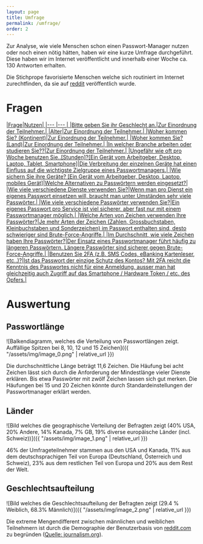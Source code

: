 ```yaml
---
layout: page
title: Umfrage
permalink: /umfrage/
order: 2
---
```

Zur Analyse, wie viele Menschen schon einen Passwort-Manager nutzen oder noch einen nötig hätten, haben wir eine kurze Umfrage durchgeführt. Diese haben wir im Internet veröffentlicht und innerhalb einer Woche ca. 130 Antworten erhalten. 

Die Stichprope favorisierte Menschen welche sich routiniert im Internet zurechtfinden, da sie auf [reddit](https://reddit.com/r/samplesize) veröffentlich wurde.

# Fragen
[
|Frage|Nutzen|
|--- |--- |
|Bitte geben Sie ihr Geschlecht an.|Zur Einordnung der Teilnehmer.|
|Alter|Zur Einordnung der Teilnehmer.|
|Woher kommen Sie? (Kontinent)|Zur Einordnung der Teilnehmer.|
|Woher kommen Sie? (Land)|Zur Einordnung der Teilnehmer.|
|In welcher Branche arbeiten oder studieren Sie??|Zur Einordnung der Teilnehmer.|
|Ungefähr wie oft pro Woche benutzen Sie..[Stunden]?[Ein Gerät vom Arbeitgeber, Desktop, Laptop, Tablet, Smartphone]|Die Verbreitung der einzelnen Geräte hat einen Einfluss auf die wichtigste Zielgruppe eines Passwortmanagers.|
|Wie sichern Sie ihre Geräte? [Ein Gerät vom Arbeitgeber, Desktop, Laptop, mobiles Gerät]|Welche Alternativen zu Passwörtern werden eingesetzt?|
|Wie viele verschiedene Dienste verwenden Sie?|Wenn man pro Dienst ein eigenes Passwort einsetzen will, braucht man unter Umständen sehr viele Passwörter.|
|Wie viele verschiedene Passwörter verwenden Sie?|Ein eigenes Passwort pro Service ist viel sicherer, aber fast nur mit einem Passwortmanager möglich.|
|Welche Arten von Zeichen verwenden Ihre Passwörter?|Je mehr Arten der Zeichen (Zahlen, Grossbuchstaben, Kleinbuchstaben und Sonderzeichen) im Passwort enthalten sind, desto schwieriger sind Brute-Force-Angriffe.|
|Im Durchschnitt, wie viele Zeichen haben Ihre Passwörter?|Der Einsatz eines Passwortmanager führt häufig zu längeren Passwörtern. Längere Passwörter sind sicherer gegen Brute-Force-Angriffe.|
|Benutzen Sie 2FA (z.B. SMS Codes, eBanking Kartenleser, etc..)?|Ist das Passwort der einzige Schutz des Kontos? Mit 2FA reicht die Kenntnis des Passwortes nicht für eine Anmeldung, ausser man hat gleichzeitig auch Zugriff auf das Smartphone / Hardware Token / etc. des Opfers.|
](/spoiler)
# Auswertung

## Passwortlänge

![Balkendiagramm, welches die Verteilung von Passwortlängen zeigt. Auffällige Spitzen bei 8, 10, 12 und 15 Zeichen]({{ "/assets/img/image_0.png" | relative_url }})

Die durchschnittliche Länge beträgt 11,6 Zeichen. Die Häufung bei acht Zeichen lässt sich durch die Anforderung der Mindestlänge vieler Dienste erklären. Bis etwa Passwörter mit zwölf Zeichen lassen sich gut merken. Die Häufungen bei 15 und 20 Zeichen könnte durch Standardeinstellungen der Passwortmanager erklärt werden.

## Länder

![Bild welches die geographische Verteilung der Befragten zeigt (40% USA, 20% Andere, 14% Kanada, 7% GB, 19% diverse europäische Länder (incl. Schweiz))]({{ "/assets/img/image_1.png" | relative_url }})

46% der Umfrageteilnehmer stammen aus den USA und Kanada, 11% aus dem deutschsprachigen Teil von Europa (Deutschland, Österreich und Schweiz), 23% aus dem restlichen Teil von Europa und 20% aus dem Rest der Welt.

## Geschlechtsaufteilung

![Bild welches die Geschlechtsaufteilung der Befragten zeigt (29.4 % Weiblich, 68.3% Männlich)]({{ "/assets/img/image_2.png" | relative_url }})

Die extreme Mengendifferent zwischen männlichen und weiblichen Teilnehmern ist durch die Demographie der Benutzerbasis von [reddit.com](https://reddit.com) zu begründen ([Quelle: journalism.org](http://www.journalism.org/2016/02/25/reddit-news-users-more-likely-to-be-male-young-and-digital-in-their-news-preferences/)).
